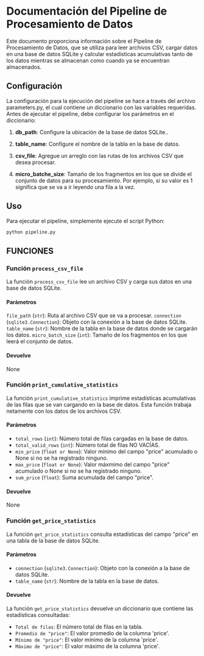 # Documentación del Pipeline de Procesamiento de Datos

Este documento proporciona información sobre el Pipeline de Procesamiento de Datos, que se utiliza para leer archivos CSV, cargar datos en una base de datos SQLite y calcular estadísticas acumulativas tanto de los datos mientras se almacenan como cuando ya se encuentran almacenados.

## Configuración

La configuración para la ejecución del pipeline se hace a través del archivo parameters.py, el cual contiene un diccionario con las variables requeridas. Antes de ejecutar el pipeline, debe configurar los parámetros en el diccionario:

1. **db_path**: Configure la ubicación de la base de datos SQLite..

2. **table_name**: Configure el nombre de la tabla en la base de datos.

3. **csv_file**: Agregue un arreglo con las rutas de los archivos CSV que desea procesar.

4. **micro_batche_size**: Tamaño de los fragmentos en los que se divide el conjunto de datos para su procesamiento. Por ejemplo, si su valor es 1 significa que se va a ir leyendo una fila a la vez.

## Uso

Para ejecutar el pipeline, simplemente ejecute el script Python:

```bash
python pipeline.py
```

## FUNCIONES

### Función `process_csv_file`

La función `process_csv_file` lee un archivo CSV y carga sus datos en una base de datos SQLite.

#### Parámetros

`file_path` (`str`): Ruta al archivo CSV que se va a procesar.
`connection` (`sqlite3.Connection`): Objeto con la conexión a la base de datos SQLite.
`table_name` (`str`): Nombre de la tabla en la base de datos donde se cargarán los datos.
`micro_batch_size` (`int`): Tamaño de los fragmentos en los que leerá el conjunto de datos.

#### Devuelve

None

### Función `print_cumulative_statistics`

La función `print_cumulative_statistics` imprime estadísticas acumulativas de las filas que se van cargando en la base de datos. Esta función trabaja netamente con los datos de los archivos CSV.

#### Parámetros

- `total_rows` (`int`): Número total de filas cargadas en la base de datos.
- `total_valid_rows` (`int`): Número total de filas NO VACÍAS.
- `min_price` (`float or None`): Valor mínimo del campo "price" acumulado o None si no se ha registrado ninguno.
- `max_price` (`float or None`): Valor máxmimo del campo "price" acumulado o None si no se ha registrado ninguno.
- `sum_price` (`float`): Suma acumulada del campo "price".

#### Devuelve

None

### Función `get_price_statistics`

La función `get_price_statistics` consulta estadísticas del campo "price" en una tabla de la base de datos SQLite.

#### Parámetros

- `connection` (`sqlite3.Connection`): Objeto con la conexión a la base de datos SQLite.
- `table_name` (`str`): Nombre de la tabla en la base de datos.

#### Devuelve

La función `get_price_statistics` devuelve un diccionario que contiene las estadísticas consultadas:

- `Total de filas`: El número total de filas en la tabla.
- `Promedio de "price"`: El valor promedio de la columna 'price'.
- `Mínimo de "price"`: El valor mínimo de la columna 'price'.
- `Máximo de "price"`: El valor máximo de la columna 'price'.
